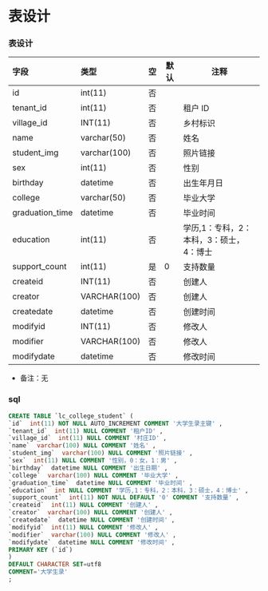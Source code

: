 # 表设计

### 表设计

| 字段            | 类型         | 空  | 默认 | 注释                                    |
| :-------------- | :----------- | :-- | ---- | --------------------------------------- |
| id              | int(11)      | 否  |      |                                         |
| tenant_id       | int(11)      | 否  |      | 租户 ID                                 |
| village_id      | INT(11)      | 否  |      | 乡村标识                                |
| name            | varchar(50)  | 否  |      | 姓名                                    |
| student_img     | varchar(100) | 否  |      | 照片链接                                |
| sex             | int(11)      | 否  |      | 性别                                    |
| birthday        | datetime     | 否  |      | 出生年月日                              |
| college         | varchar(50)  | 否  |      | 毕业大学                                |
| graduation_time | datetime     | 否  |      | 毕业时间                                |
| education       | int(11)      | 否  |      | 学历,1：专科，2：本科，3：硕士，4：博士 |
| support_count   | int(11)      | 是  | 0    | 支持数量                                |
| createid        | INT(11)      | 否  |      | 创建人                                  |
| creator         | VARCHAR(100) | 否  |      | 创建人                                  |
| createdate      | datetime     | 否  |      | 创建时间                                |
| modifyid        | INT(11)      | 否  |      | 修改人                                  |
| modifier        | VARCHAR(100) | 否  |      | 修改人                                  |
| modifydate      | datetime     | 否  |      | 修改时间                                |

- 备注：无

### sql

```sql
CREATE TABLE `lc_college_student` (
`id`  int(11) NOT NULL AUTO_INCREMENT COMMENT '大学生录主键' ,
`tenant_id`  int(11) NULL COMMENT '租户ID' ,
`village_id`  int(11) NULL COMMENT '村庄ID' ,
`name`  varchar(100) NULL COMMENT '姓名' ,
`student_img`  varchar(100) NULL COMMENT '照片链接' ,
`sex`  int(11) NULL COMMENT '性别，0：女，1：男' ,
`birthday`  datetime NULL COMMENT '出生日期' ,
`college`  varchar(100) NULL COMMENT '毕业大学' ,
`graduation_time`  datetime NULL COMMENT '毕业时间' ,
`education`  int NULL COMMENT '学历,1：专科，2：本科，3：硕士，4：博士' ,
`support_count`  int(11) NOT NULL DEFAULT '0' COMMENT '支持数量' ,
`createid`  int(11) NULL COMMENT '创建人' ,
`creator`  varchar(100) NULL COMMENT '创建人' ,
`createdate`  datetime NULL COMMENT '创建时间' ,
`modifyid`  int(11) NULL COMMENT '修改人' ,
`modifier`  varchar(100) NULL COMMENT '修改人' ,
`modifydate`  datetime NULL COMMENT '修改时间' ,
PRIMARY KEY (`id`)
)
DEFAULT CHARACTER SET=utf8
COMMENT='大学生录'
;
```
